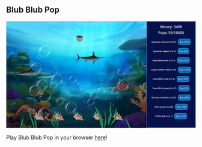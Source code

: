 ## Blub Blub Pop

![](bg/blubscreenshot.png)

Play Blub Blub Pop in your browser [here](https://breakbar.itch.io/blub-blub-pop)!
